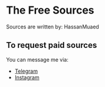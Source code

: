 # The Free Sources 

Sources are written by: HassanMuaed 

## To request paid sources 

You can message me via: 
- [Telegram](https://t.me/zzzzd)
- [Instagram](https://www.instagram.com/tv1j)
